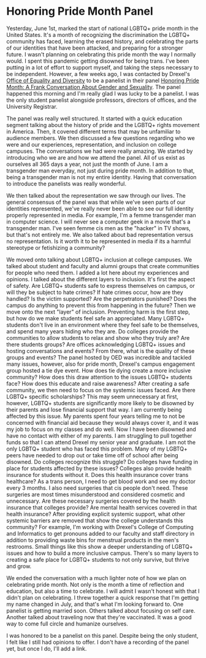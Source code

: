 # Honoring Pride Month Panel

Yesterday, June 1st, marked the start of national LGBTQ+ pride month in the
United States. It's a month of recognizing the discrimination the LGBTQ+
community has faced, learning the erased history, and celebrating the parts of
our identities that have been attacked, and preparing for a stronger future. I
wasn't planning on celebrating this pride month the way I normally would. I
spent this pandemic getting disowned for being trans. I've been putting in a lot
of effort to support myself, and taking the steps necessary to be independent.
However, a few weeks ago, I was contacted by Drexel's
[Office of Equality and Diversity](https://drexel.edu/oed/) to be a panelist
in their panel
[Honoring Pride Month: A Frank Conversation About Gender and Sexuality](https://drexel.edu/oed/diversity/campus-groups-events/calendar/details/?eid=33524&iid=88803).
The panel happened this morning and I'm really glad I was lucky to be a panelist.
I was the only student panelist alongside professors, directors of offices, and
the University Registrar.

The panel was really well structured. It started with a quick education segment
talking about the history of pride and the LGBTQ+ rights movement in America.
Then, it covered different terms that may be unfamiliar to audience members. We
then discussed a few questions regarding who we were and our experiences,
representation, and inclusion on college campuses. The conversations we had were
really amazing. We started by introducing who we are and how we attend the
panel. All of us exist as ourselves all 365 days a year, not just the month of
June. I am a transgender man everyday, not just during pride month. In addition
to that, being a transgender man is not my entire identity. Having that
conversation to introduce the panelists was really wonderful.

We then talked
about the representation we saw through our lives. The general consensus of the
panel was that while we've seen parts of our identities represented, we've
really never been able to see our full identity properly represented in media.
For example, I'm a femme transgender man in computer science. I will never see
a computer geek in a movie that's a transgender man. I've seen femme cis men
as the "hacker" in TV shows, but that's not entirely me. We also talked about
bad representation versus no representation. Is it worth it to be represented
in media if its a harmful stereotype or fetishizing a community?

We moved onto talking about LGBTQ+ inclusion at college campuses. We talked
about student and faculty and alumni groups that create communities for people
who need them. I added a lot here about my experiences and opinions. I talked
about the different layers to inclusion. It's first the aspect of safety. Are
LGBTQ+ students safe to express themselves on campus, or will they be subject
to hate crimes? If hate crimes occur, how are they handled? Is the victim
supported? Are the perpetrators punished? Does the campus do anything to prevent
this from happening in the future? Then we move onto the next "layer" of
inclusion. Preventing harm is the first step, but how do we make students feel
safe an appreciated. Many LGBTQ+ students don't live in an environment where
they feel safe to be themselves, and spend many years hiding who they are. Do
colleges provide the communities to allow students to relax and show who they
truly are? Are there students groups? Are offices acknowledging LGBTQ+ issues
and hosting conversations and events? From there, what is the quality of these
groups and events? The panel hosted by OED was incredible and tackled many
issues, however, also for pride month, Drexel's campus engagement group hosted
a tie dye event. How does tie dying create a more inclusive community? How does
this draw attention to the issues LGBTQ+ students face? How does this educate
and raise awareness? After creating a safe community, we then need to focus on
the systemic issues faced. Are there LGBTQ+ specific scholarships? This may
seem unnecessary at first, however, LGBTQ+ students are significantly more
likely to be disowned by their parents and lose financial support that way. I
am currently being affected by this issue. My parents spent four years telling
me to not be concerned with financial aid because they would always cover it,
and it was my job to focus on my classes and do well. Now I have been disowned
and have no contact with either of my parents. I am struggling to pull together
funds so that I can attend Drexel my senior year and graduate. I am not the only
LGBTQ+ student who has faced this problem. Many of my LGBTQ+ peers have needed
to drop out or take time off of school after being disowned. Do colleges
recognize this struggle? Do colleges have funding in place for students affected
by these issues? Colleges also provide health insurance for students without it.
Does this health insurance cover trans healthcare? As a trans person, I need to
get blood work and see my doctor every 3 months. I also need surgeries that cis
people don't need. These surgeries are most times misunderstood and considered
cosmetic and unnecessary. Are these necessary surgeries covered by the health
insurance that colleges provide? Are mental health services covered in that
health insurance? After providing explicit systemic support, what other systemic
barriers are removed that show the college understands this community? For
example, I'm working with Drexel's College of Computing and Informatics to get
pronouns added to our faculty and staff directory in addition to providing waste
bins for menstrual products in the men's restrooms. Small things like this show
a deeper understanding of LGBTQ+ issues and how to build a more inclusive
campus. There's so many layers to creating a safe place for LGBTQ+ students to
not only survive, but thrive and grow.

We ended the conversation with a much lighter note of how we plan on celebrating
pride month. Not only is the month a time of reflection and education, but also
a time to celebrate. I will admit I wasn't honest with that I didn't plan on
celebrating. I threw together a quick response that I'm getting my name changed
in July, and that's what I'm looking forward to. One panelist is getting married
soon. Others talked about focusing on self care. Another talked about traveling
now that they're vaccinated. It was a good way to come full circle and humanize
ourselves.

I was honored to be a panelist on this panel. Despite being the only student, I
felt like I still had opinions to offer. I don't have a recording of the panel
yet, but once I do, I'll add a link.
